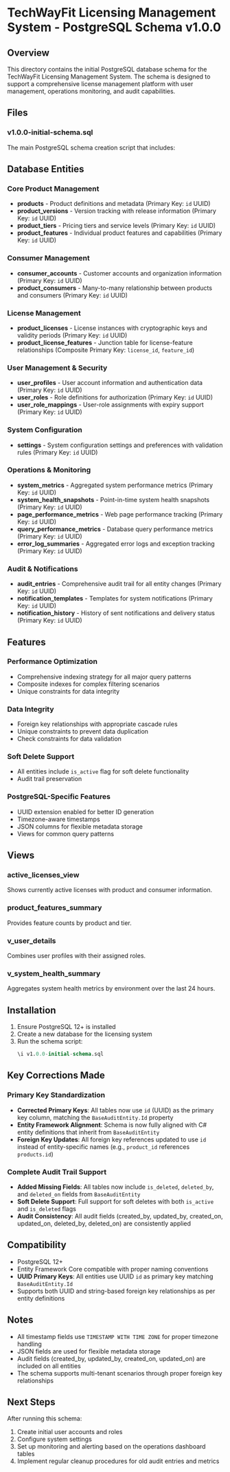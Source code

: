 # TechWayFit Licensing Management System - PostgreSQL Schema v1.0.0

## Overview
This directory contains the initial PostgreSQL database schema for the TechWayFit Licensing Management System. The schema is designed to support a comprehensive license management platform with user management, operations monitoring, and audit capabilities.

## Files

### v1.0.0-initial-schema.sql
The main PostgreSQL schema creation script that includes:

## Database Entities

### Core Product Management
- **products** - Product definitions and metadata (Primary Key: `id` UUID)
- **product_versions** - Version tracking with release information (Primary Key: `id` UUID)
- **product_tiers** - Pricing tiers and service levels (Primary Key: `id` UUID)
- **product_features** - Individual product features and capabilities (Primary Key: `id` UUID)

### Consumer Management
- **consumer_accounts** - Customer accounts and organization information (Primary Key: `id` UUID)
- **product_consumers** - Many-to-many relationship between products and consumers (Primary Key: `id` UUID)

### License Management
- **product_licenses** - License instances with cryptographic keys and validity periods (Primary Key: `id` UUID)
- **product_license_features** - Junction table for license-feature relationships (Composite Primary Key: `license_id`, `feature_id`)

### User Management & Security
- **user_profiles** - User account information and authentication data (Primary Key: `id` UUID)
- **user_roles** - Role definitions for authorization (Primary Key: `id` UUID)
- **user_role_mappings** - User-role assignments with expiry support (Primary Key: `id` UUID)

### System Configuration
- **settings** - System configuration settings and preferences with validation rules (Primary Key: `id` UUID)

### Operations & Monitoring
- **system_metrics** - Aggregated system performance metrics (Primary Key: `id` UUID)
- **system_health_snapshots** - Point-in-time system health snapshots (Primary Key: `id` UUID)
- **page_performance_metrics** - Web page performance tracking (Primary Key: `id` UUID)
- **query_performance_metrics** - Database query performance metrics (Primary Key: `id` UUID)
- **error_log_summaries** - Aggregated error logs and exception tracking (Primary Key: `id` UUID)

### Audit & Notifications
- **audit_entries** - Comprehensive audit trail for all entity changes (Primary Key: `id` UUID)
- **notification_templates** - Templates for system notifications (Primary Key: `id` UUID)
- **notification_history** - History of sent notifications and delivery status (Primary Key: `id` UUID)

## Features

### Performance Optimization
- Comprehensive indexing strategy for all major query patterns
- Composite indexes for complex filtering scenarios
- Unique constraints for data integrity

### Data Integrity
- Foreign key relationships with appropriate cascade rules
- Unique constraints to prevent data duplication
- Check constraints for data validation

### Soft Delete Support
- All entities include `is_active` flag for soft delete functionality
- Audit trail preservation

### PostgreSQL-Specific Features
- UUID extension enabled for better ID generation
- Timezone-aware timestamps
- JSON columns for flexible metadata storage
- Views for common query patterns

## Views

### active_licenses_view
Shows currently active licenses with product and consumer information.

### product_features_summary
Provides feature counts by product and tier.

### v_user_details
Combines user profiles with their assigned roles.

### v_system_health_summary
Aggregates system health metrics by environment over the last 24 hours.

## Installation

1. Ensure PostgreSQL 12+ is installed
2. Create a new database for the licensing system
3. Run the schema script:
   ```sql
   \i v1.0.0-initial-schema.sql
   ```

## Key Corrections Made

### Primary Key Standardization
- **Corrected Primary Keys**: All tables now use `id` (UUID) as the primary key column, matching the `BaseAuditEntity.Id` property
- **Entity Framework Alignment**: Schema is now fully aligned with C# entity definitions that inherit from `BaseAuditEntity`
- **Foreign Key Updates**: All foreign key references updated to use `id` instead of entity-specific names (e.g., `product_id` references `products.id`)

### Complete Audit Trail Support
- **Added Missing Fields**: All tables now include `is_deleted`, `deleted_by`, and `deleted_on` fields from `BaseAuditEntity`
- **Soft Delete Support**: Full support for soft deletes with both `is_active` and `is_deleted` flags
- **Audit Consistency**: All audit fields (created_by, updated_by, created_on, updated_on, deleted_by, deleted_on) are consistently applied

## Compatibility
- PostgreSQL 12+
- Entity Framework Core compatible with proper naming conventions
- **UUID Primary Keys**: All entities use UUID `id` as primary key matching `BaseAuditEntity.Id`
- Supports both UUID and string-based foreign key relationships as per entity definitions

## Notes
- All timestamp fields use `TIMESTAMP WITH TIME ZONE` for proper timezone handling
- JSON fields are used for flexible metadata storage
- Audit fields (created_by, updated_by, created_on, updated_on) are included on all entities
- The schema supports multi-tenant scenarios through proper foreign key relationships

## Next Steps
After running this schema:
1. Create initial user accounts and roles
2. Configure system settings
3. Set up monitoring and alerting based on the operations dashboard tables
4. Implement regular cleanup procedures for old audit entries and metrics
